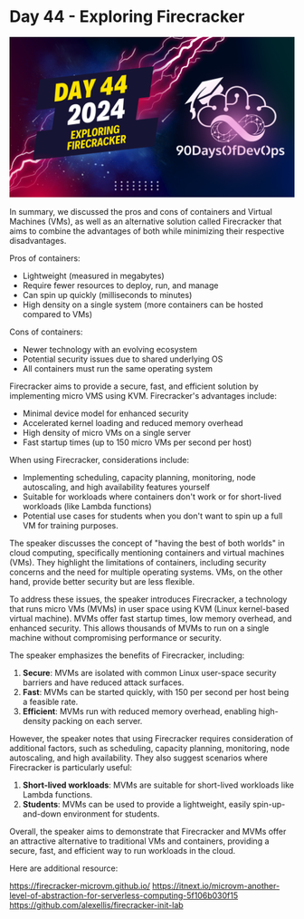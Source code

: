 # Day 44 - Exploring Firecracker
[![Watch the video](thumbnails/day44.png)](https://www.youtube.com/watch?v=EPMbCUPK7aQ)

 In summary, we discussed the pros and cons of containers and Virtual Machines (VMs), as well as an alternative solution called Firecracker that aims to combine the advantages of both while minimizing their respective disadvantages.

Pros of containers:
- Lightweight (measured in megabytes)
- Require fewer resources to deploy, run, and manage
- Can spin up quickly (milliseconds to minutes)
- High density on a single system (more containers can be hosted compared to VMs)

Cons of containers:
- Newer technology with an evolving ecosystem
- Potential security issues due to shared underlying OS
- All containers must run the same operating system

Firecracker aims to provide a secure, fast, and efficient solution by implementing micro VMS using KVM. Firecracker's advantages include:
- Minimal device model for enhanced security
- Accelerated kernel loading and reduced memory overhead
- High density of micro VMs on a single server
- Fast startup times (up to 150 micro VMs per second per host)

When using Firecracker, considerations include:
- Implementing scheduling, capacity planning, monitoring, node autoscaling, and high availability features yourself
- Suitable for workloads where containers don't work or for short-lived workloads (like Lambda functions)
- Potential use cases for students when you don't want to spin up a full VM for training purposes.

The speaker discusses the concept of "having the best of both worlds" in cloud computing, specifically mentioning containers and virtual machines (VMs). They highlight the limitations of containers, including security concerns and the need for multiple operating systems. VMs, on the other hand, provide better security but are less flexible.

To address these issues, the speaker introduces Firecracker, a technology that runs micro VMs (MVMs) in user space using KVM (Linux kernel-based virtual machine). MVMs offer fast startup times, low memory overhead, and enhanced security. This allows thousands of MVMs to run on a single machine without compromising performance or security.

The speaker emphasizes the benefits of Firecracker, including:

1. **Secure**: MVMs are isolated with common Linux user-space security barriers and have reduced attack surfaces.
2. **Fast**: MVMs can be started quickly, with 150 per second per host being a feasible rate.
3. **Efficient**: MVMs run with reduced memory overhead, enabling high-density packing on each server.

However, the speaker notes that using Firecracker requires consideration of additional factors, such as scheduling, capacity planning, monitoring, node autoscaling, and high availability. They also suggest scenarios where Firecracker is particularly useful:

1. **Short-lived workloads**: MVMs are suitable for short-lived workloads like Lambda functions.
2. **Students**: MVMs can be used to provide a lightweight, easily spin-up-and-down environment for students.

Overall, the speaker aims to demonstrate that Firecracker and MVMs offer an attractive alternative to traditional VMs and containers, providing a secure, fast, and efficient way to run workloads in the cloud.



Here are additional resource:

https://firecracker-microvm.github.io/
https://itnext.io/microvm-another-level-of-abstraction-for-serverless-computing-5f106b030f15
https://github.com/alexellis/firecracker-init-lab
